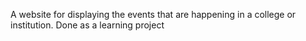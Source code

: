 A website for displaying the events that are happening in a college or institution.
Done as a learning project
